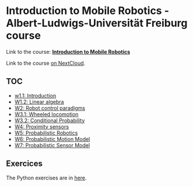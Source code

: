 # Introduction to Mobile Robotics - Albert-Ludwigs-Universität Freiburg course

Link to the course: [**Introduction to Mobile Robotics**](http://ais.informatik.uni-freiburg.de/teaching/ss19/robotics/)

Link to the course [on NextCloud](https://ikea.octanis.ch/index.php/apps/files/?dir=/Octanis%20Instruments/Engineering/Courses/1%20Intro%20to%20Mobile%20Robotics&fileid=84560).

## TOC

- [w1.1: Introduction](./theory/w1/introduction.md)
- [W1.2: Linear algebra](./theory/w1/linear-algebra.md)
- [W2: Robot control paradigms](./theory/w2/control-paradigms.md)
- [W3.1: Wheeled locomotion](./theory/w3/wheeled-locomotion.md)
- [W3.2: Conditional Probability](./theory/w3/conditional-probability.md)
- [W4: Proximity sensors](./theory/w4/proximity-sensors.md)
- [W5: Probabilistic Robotics](./theory/w5/probabilistic-robotics.md)
- [W6: Probabilistic Motion Model](./theory/w6/probabilistic-motion-model.md)
- [W7: Probabilistic Sensor Model](./theory/w7/probabilistic-sensor-model.md)

## Exercices

The Python exercises are in [here](./exercices).
